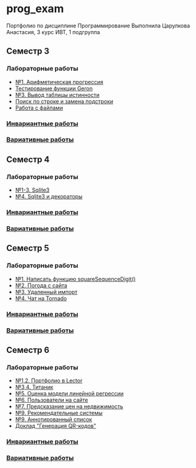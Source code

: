 # prog_exam
 Портфолио по дисциплине Программирование
 Выполнила Царулкова Анастасия, 3 курс ИВТ, 1 подгруппа


## Семестр 3
### Лабораторные работы
+ [№1. Арифметическая прогрессия](https://github.com/MeiJohnson/prog_exam/blob/main/%D0%9F%D0%A0%D0%9E%D0%93-3/%D0%9B%D0%A0/%D0%9B%D0%A01.py)
+ [Тестирование функции Geron](https://github.com/MeiJohnson/prog_exam/blob/main/%D0%9F%D0%A0%D0%9E%D0%93-3/%D0%9B%D0%A0/geronLab.py)
+ [№3. Вывод таблицы истинности](https://github.com/MeiJohnson/prog_exam/blob/main/%D0%9F%D0%A0%D0%9E%D0%93-3/%D0%9B%D0%A0/%D0%9B%D0%A03.py)
+ [Поиск по строке и замена подстроки](https://github.com/MeiJohnson/prog_exam/blob/main/%D0%9F%D0%A0%D0%9E%D0%93-3/%D0%9B%D0%A0/lab10.py)
+ [Работа с файлами](https://github.com/MeiJohnson/prog_exam/tree/main/%D0%9F%D0%A0%D0%9E%D0%93-3/%D0%9B%D0%A0/lab11)


### [Инвариантные работы](https://github.com/MeiJohnson/prog_exam/tree/main/%D0%9F%D0%A0%D0%9E%D0%93-3/%D0%98%D0%A1%D0%A0)
### [Вариативные работы](https://github.com/MeiJohnson/prog_exam/tree/main/%D0%9F%D0%A0%D0%9E%D0%93-3/%D0%92%D0%A1%D0%A0)

## Семестр 4
### Лабораторные работы
+ [№1-3. Sqlite3](https://github.com/MeiJohnson/prog_exam/tree/main/%D0%9F%D0%A0%D0%9E%D0%93-4/%D0%9B%D0%A01-3)
+ [№4. Sqlite3 и декораторы](https://github.com/MeiJohnson/prog_exam/tree/main/%D0%9F%D0%A0%D0%9E%D0%93-4/%D0%9B%D0%A04)


### [Инвариантные работы](https://github.com/MeiJohnson/prog_exam/tree/main/%D0%9F%D0%A0%D0%9E%D0%93-4/%D0%98%D0%A1%D0%A0)
### [Вариативные работы](https://github.com/MeiJohnson/prog_exam/tree/main/%D0%9F%D0%A0%D0%9E%D0%93-4/%D0%92%D0%A1%D0%A0)


## Семестр 5
### Лабораторные работы
+ [№1. Написать функцию squareSequenceDigit()](https://github.com/MeiJohnson/prog_exam/tree/main/%D0%9F%D0%A0%D0%9E%D0%93-5/sem5-task1-MeiJohnson-master)
+ [№2. Погода с сайта](https://github.com/MeiJohnson/prog_exam/tree/main/%D0%9F%D0%A0%D0%9E%D0%93-4/%D0%9B%D0%A04)
+ [№3. Удаленный импорт](https://github.com/MeiJohnson/prog_exam/tree/main/%D0%9F%D0%A0%D0%9E%D0%93-5/sem5-task3-MeiJohnson-master)
+ [№4. Чат на Tornado](https://github.com/MeiJohnson/prog_exam/tree/main/%D0%9F%D0%A0%D0%9E%D0%93-5/sem5-task4-MeiJohnson-main)


### [Инвариантные работы](https://github.com/MeiJohnson/prog_exam/tree/main/%D0%9F%D0%A0%D0%9E%D0%93-5/%D0%98%D0%A1%D0%A0)
### [Вариативные работы](https://github.com/MeiJohnson/prog_exam/tree/main/%D0%9F%D0%A0%D0%9E%D0%93-5/%D0%92%D0%A1%D0%A0)

## Семестр 6
### Лабораторные работы
+ [№1,2. Портфолио в Lector](https://meijohnson.github.io/mylektorportfolio/)
+ [№3,4. Титаник](https://github.com/MeiJohnson/prog_exam/blob/main/%D0%9F%D0%A0%D0%9E%D0%93-6/sem6-t1-lr1/main2.py)
+ [№5. Оценка модели линейной регрессии](https://colab.research.google.com/drive/1gQJlQc7mPjB5Z1qVSaLS-UC8Tls2MSd7?usp=sharing)
+ [№6. Пользователи на сайте](https://colab.research.google.com/drive/1R5chaUjWK_p23mF4qAyVQSGuTlwv9pCF?usp=sharing)
+ [№7. Предсказание цен на недвижимость](https://colab.research.google.com/drive/1LeMs4eWgm0c3rKhl6XSzZcuNRg0b5h3-?usp=sharing)
+ [№9. Рекомендательные системы](https://colab.research.google.com/drive/1BciuIt_20HpskA1ZU_nqM1-ZQfpVgjlX?usp=sharing)
+ [№9. Аннотированный список](https://github.com/MeiJohnson/prog_exam/blob/main/%D0%9F%D0%A0%D0%9E%D0%93-6/%D0%9B%D0%A0%209%20%D0%A6%D0%B0%D1%80%D1%83%D0%BB%D0%BA%D0%BE%D0%B2%D0%B0%20%D0%90%D0%92.docx)
+ [Доклад "Генерация QR-кодов"](https://github.com/MeiJohnson/prog_exam/tree/main/%D0%9F%D0%A0%D0%9E%D0%93-6/doklad%20qrcode)


### [Инвариантные работы](https://github.com/MeiJohnson/prog_exam/tree/main/%D0%9F%D0%A0%D0%9E%D0%93-6/%D0%98%D0%A1%D0%A0)
### [Вариативные работы](https://github.com/MeiJohnson/prog_exam/tree/main/%D0%9F%D0%A0%D0%9E%D0%93-6/%D0%92%D0%A1%D0%A0)
